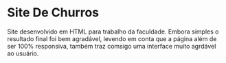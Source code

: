 # Site De Churros
Site desenvolvido em HTML para trabalho da faculdade. Embora símples o resultado final foi bem agradável, levendo em conta que a página
além de ser 100% responsiva, também traz comsigo uma interface muito agrdável ao usuário.

